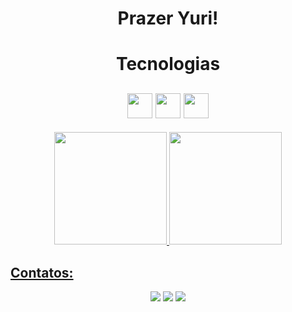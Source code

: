 <h1 align="center">Prazer Yuri!</h1>


<h1 align="center">Tecnologias</h1>

 <h2 align="center">
 <img src="https://cdn.jsdelivr.net/gh/devicons/devicon@latest/icons/html5/html5-original-wordmark.svg" width="40" height="40"/> <img src="https://cdn.jsdelivr.net/gh/devicons/devicon@latest/icons/css3/css3-original-wordmark.svg" width="40" height="40"/> <img src="https://cdn.jsdelivr.net/gh/devicons/devicon@latest/icons/javascript/javascript-plain.svg" width="40" height="40"/>
</h2>

          
          
          

<div align="center">
<a href="https://github.com/yuri-santos00/">
<img loading="lazy" height="180em" src="https://github-readme-stats.vercel.app/api/top-langs/?username=YuriSantos00&layout=compact&langs_count=7&theme=dracula"/>
<img loading="lazy" height="180em" src="https://github-readme-stats.vercel.app/api?username=YuriSantos00&show_icons=true&theme=dracula&include_all_commits=true&count_private=true"/>
</div>

## Contatos:

<div align="center">

<a href="https://www.instagram.com/yurisantos00_" target="_blank"><img loading="lazy" src="https://img.shields.io/badge/-Instagram-%23E4405F?style=for-the-badge&logo=instagram&logoColor=white" target="_blank"></a>
<a href = "mailto:lousantos.ti@gmail.com"><img loading="lazy" src="https://img.shields.io/badge/Gmail-D14836?style=for-the-badge&logo=gmail&logoColor=white" target="_blank"></a>
<a href="https://www.linkedin.com/in/yuri-santos00/" target="_blank"><img loading="lazy" src="https://img.shields.io/badge/-LinkedIn-%230077B5?style=for-the-badge&logo=linkedin&logoColor=white" target="_blank"></a>   
</div>


